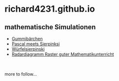 # richard4231.github.io

## mathematische Simulationen
- [Gummibärchen](https://richard4231.github.io/jellybears)
- [Pascal meets Sierpinksi](https://richard4231.github.io/pasclatriangleoptimized)
- [Würfelsierpinski](https://richard4231.github.io/xplodingsierpinski)
- [Radardiagramm Raster guter Mathematikunterricht](https://richard4231.github.io/radargraphRGMU)
<br/> 
<br/> 
more to follow...

